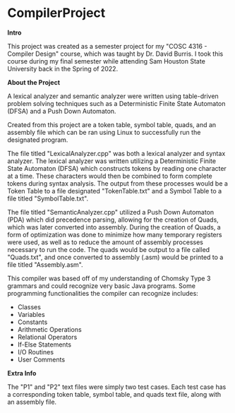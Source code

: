 # CompilerProject
**Intro**

This project was created as a semester project for my "COSC 4316 - Compiler Design" course, which was taught by Dr. David Burris.
I took this course during my final semester while attending Sam Houston State University back in the Spring of 2022.

**About the Project**

A lexical analyzer and semantic analyzer were written using table-driven problem solving techniques such as a Deterministic Finite State Automaton (DFSA) and a Push Down Automaton. 

Created from this project are a token table, symbol table, quads, and an assembly file which can be ran using Linux to successfully run the designated program.

The file titled "LexicalAnalyzer.cpp" was both a lexical analyzer and syntax analyzer. The lexical analyzer was written utilizing a Deterministic Finite State Automaton (DFSA) which constructs tokens by reading one character at a time. These characters would then be combined to form complete tokens during syntax analysis. The output from these processes would be a Token Table to a file designated "TokenTable.txt" and a Symbol Table to a file titled "SymbolTable.txt".

The file titled "SemanticAnalyzer.cpp" utilized a Push Down Automaton (PDA) which did precedence parsing, allowing for the creation of Quads, which was later converted into assembly. During the creation of Quads, a form of optimization was done to minimize how many temporary registers were used, as well as to reduce the amount of assembly processes necessary to run the code.  The quads would be output to a file called "Quads.txt", and once converted to assembly (.asm) would be printed to a file titled "Assembly.asm".


This compiler was based off of my understanding of Chomsky Type 3 grammars and could recognize very basic Java programs.
Some programming functionalities the compiler can recognize includes:
- Classes
- Variables
- Constants
- Arithmetic Operations
- Relational Operators
- If-Else Statements
- I/O Routines
- User Comments

**Extra Info**

The "P1" and "P2" text files were simply two test cases. Each test case has a corresponding token table, symbol table, and quads text file, along with an assembly file.
